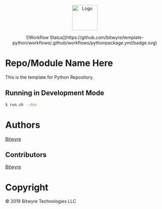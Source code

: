 <p align="center">
  <a href="https://github.com/bitwyre/interface">
    <img src="https://github.com/bitwyre/interface/static/images/logo.png" alt="Logo" height="80" width="auto">
  </a>
</p>

<p align="center">
  ![Workflow Status](https://github.com/bitwyre/template-python/workflows/.github/workflows/pythonpackage.yml/badge.svg)
</p>

# Repo/Module Name Here

This is the template for Python Repository.

## Running in Development Mode

```sh
$ run.sh --dev
```

# Authors

[Bitwyre](https://github.com/bitwyre)

## Contributors

[Bitwyre](https://github.com/bitwyre)

# Copyright

&copy; 2019 Bitwyre Technologies LLC
